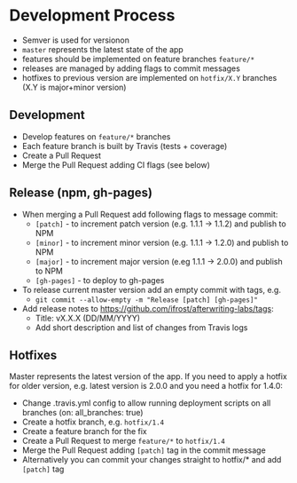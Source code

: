 # Development Process

* Semver is used for versionon
* `master` represents the latest state of the app
* features should be implemented on feature branches `feature/*`
* releases are managed by adding flags to commit messages
* hotfixes to previous version are implemented on `hotfix/X.Y` branches (X.Y is major+minor version)

## Development

* Develop features on `feature/*` branches
* Each feature branch is built by Travis (tests + coverage)
* Create a Pull Request
* Merge the Pull Request adding CI flags (see below)

## Release (npm, gh-pages)

* When merging a Pull Request add following flags to message commit:
  * `[patch]` - to increment patch version (e.g. 1.1.1 -> 1.1.2) and publish to NPM
  * `[minor]` - to increment minor version (e.g. 1.1.1 -> 1.2.0) and publish to NPM
  * `[major]` - to increment major version (e.eg 1.1.1 -> 2.0.0) and publish to NPM
  * `[gh-pages]` - to deploy to gh-pages
* To release current master version add an empty commit with tags, e.g.
  * `git commit --allow-empty -m "Release [patch] [gh-pages]"`
* Add release notes to https://github.com/ifrost/afterwriting-labs/tags:
  * Title: vX.X.X (DD/MM/YYYY)
  * Add short description and list of changes from Travis logs

## Hotfixes

Master represents the latest version of the app. If you need to apply a hotfix for older version, e.g. latest version is 2.0.0 and you need a hotfix for 1.4.0:

  * Change .travis.yml config to allow running deployment scripts on all branches (on: all_branches: true)
  * Create a hotfix branch, e.g. `hotfix/1.4`
  * Create a feature branch for the fix
  * Create a Pull Request to merge `feature/*` to `hotfix/1.4`
  * Merge the Pull Request adding `[patch]` tag in the commit message
  * Alternatively you can commit your changes straight to hotfix/* and add `[patch]` tag
